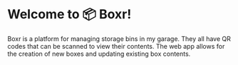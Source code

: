 # Welcome to 📦 Boxr!

Boxr is a platform for managing storage bins in my garage. They all have QR codes that can be scanned to view their contents. The web app allows for the creation of new boxes and updating existing box contents.
